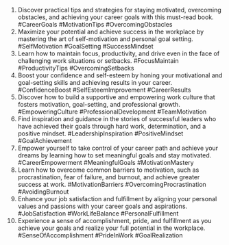 1. Discover practical tips and strategies for staying motivated, overcoming obstacles, and achieving your career goals with this must-read book. #CareerGoals #MotivationTips #OvercomingObstacles
2. Maximize your potential and achieve success in the workplace by mastering the art of self-motivation and personal goal setting. #SelfMotivation #GoalSetting #SuccessMindset
3. Learn how to maintain focus, productivity, and drive even in the face of challenging work situations or setbacks. #FocusMaintain #ProductivityTips #OvercomingSetbacks
4. Boost your confidence and self-esteem by honing your motivational and goal-setting skills and achieving results in your career. #ConfidenceBoost #SelfEsteemImprovement #CareerResults
5. Discover how to build a supportive and empowering work culture that fosters motivation, goal-setting, and professional growth. #EmpoweringCulture #ProfessionalDevelopment #TeamMotivation
6. Find inspiration and guidance in the stories of successful leaders who have achieved their goals through hard work, determination, and a positive mindset. #LeadershipInspiration #PositiveMindset #GoalAchievement
7. Empower yourself to take control of your career path and achieve your dreams by learning how to set meaningful goals and stay motivated. #CareerEmpowerment #MeaningfulGoals #MotivationMastery
8. Learn how to overcome common barriers to motivation, such as procrastination, fear of failure, and burnout, and achieve greater success at work. #MotivationBarriers #OvercomingProcrastination #AvoidingBurnout
9. Enhance your job satisfaction and fulfillment by aligning your personal values and passions with your career goals and aspirations. #JobSatisfaction #WorkLifeBalance #PersonalFulfillment
10. Experience a sense of accomplishment, pride, and fulfillment as you achieve your goals and realize your full potential in the workplace. #SenseOfAccomplishment #PrideInWork #GoalRealization
